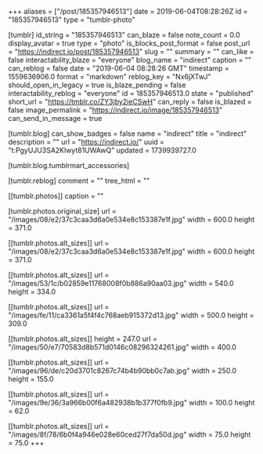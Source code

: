 +++
aliases = ["/post/185357946513"]
date = 2019-06-04T08:28:26Z
id = "185357946513"
type = "tumblr-photo"

[tumblr]
id_string = "185357946513"
can_blaze = false
note_count = 0.0
display_avatar = true
type = "photo"
is_blocks_post_format = false
post_url = "https://indirect.io/post/185357946513"
slug = ""
summary = ""
can_like = false
interactability_blaze = "everyone"
blog_name = "indirect"
caption = ""
can_reblog = false
date = "2019-06-04 08:28:26 GMT"
timestamp = 1559636906.0
format = "markdown"
reblog_key = "Nx6jXTwJ"
should_open_in_legacy = true
is_blaze_pending = false
interactability_reblog = "everyone"
id = 185357946513.0
state = "published"
short_url = "https://tmblr.co/ZY3jby2ieCSwH"
can_reply = false
is_blazed = false
image_permalink = "https://indirect.io/image/185357946513"
can_send_in_message = true

[tumblr.blog]
can_show_badges = false
name = "indirect"
title = "indirect"
description = ""
url = "https://indirect.io/"
uuid = "t:PgyUJU3SA2Klwyt81UWAwQ"
updated = 1739939727.0

[tumblr.blog.tumblrmart_accessories]

[tumblr.reblog]
comment = ""
tree_html = ""

[[tumblr.photos]]
caption = ""

[tumblr.photos.original_size]
url = "/images/08/e2/37c3caa3d6a0e534e8c153387e1f.jpg"
width = 600.0
height = 371.0

[[tumblr.photos.alt_sizes]]
url = "/images/08/e2/37c3caa3d6a0e534e8c153387e1f.jpg"
width = 600.0
height = 371.0

[[tumblr.photos.alt_sizes]]
url = "/images/53/1c/b02859e11768008f0b886a90aa03.jpg"
width = 540.0
height = 334.0

[[tumblr.photos.alt_sizes]]
url = "/images/fe/11/ca3361a5f4f4c768aeb915372d13.jpg"
width = 500.0
height = 309.0

[[tumblr.photos.alt_sizes]]
height = 247.0
url = "/images/50/e7/70583d8b571d0146c08296324261.jpg"
width = 400.0

[[tumblr.photos.alt_sizes]]
url = "/images/96/de/c20d3701c8267c74b4b90bb0c7ab.jpg"
width = 250.0
height = 155.0

[[tumblr.photos.alt_sizes]]
url = "/images/9e/36/3a966b00f6a482938b1b377f0fb9.jpg"
width = 100.0
height = 62.0

[[tumblr.photos.alt_sizes]]
url = "/images/8f/78/6b0f4a946e028e60ced27f7da50d.jpg"
width = 75.0
height = 75.0
+++
